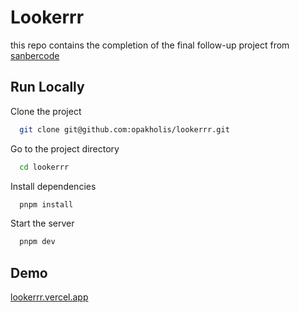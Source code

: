 # Lookerrr

this repo contains the completion of the final follow-up project from [sanbercode](https://sanbercode.com)


## Run Locally

Clone the project

```bash
  git clone git@github.com:opakholis/lookerrr.git
```

Go to the project directory

```bash
  cd lookerrr
```

Install dependencies

```bash
  pnpm install
```

Start the server

```bash
  pnpm dev
```



## Demo

[lookerrr.vercel.app](ttps://lookerrr.vercel.app)
